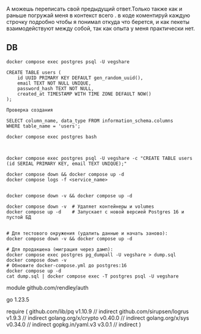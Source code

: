 А можешь переписать свой предыдущий ответ.Только также как и раньше погружай меня в контекст всего . 
в коде коментируй каждую строчку подробно чтобы я понимал откуда что берется, 
и как пекеты взаимодействуют между собой,  так как опыта у меня практически нет.

## DB

```
docker compose exec postgres psql -U vegshare

CREATE TABLE users (
    id UUID PRIMARY KEY DEFAULT gen_random_uuid(),
    email TEXT NOT NULL UNIQUE,
    password_hash TEXT NOT NULL,
    created_at TIMESTAMP WITH TIME ZONE DEFAULT NOW()
);

Проверка создания

SELECT column_name, data_type FROM information_schema.columns 
WHERE table_name = 'users';

docker compose exec postgres bash



docker compose exec postgres psql -U vegshare -c "CREATE TABLE users (id SERIAL PRIMARY KEY, email TEXT UNIQUE);"

```

```
docker compose down && docker compose up -d
docker compose logs -f <service_name>


docker compose down -v && docker compose up -d

docker compose down -v  # Удаляет контейнеры и volumes
docker compose up -d    # Запускает с новой версией Postgres 16 и пустой БД


# Для тестового окружения (удалить данные и начать заново):
docker compose down -v && docker compose up -d

# Для продакшена (миграция через дамп):
docker compose exec postgres pg_dumpall -U vegshare > dump.sql
docker compose down -v
# Обновите docker-compose.yml до postgres:16
docker compose up -d
cat dump.sql | docker compose exec -T postgres psql -U vegshare
```


module github.com/rendley/auth

go 1.23.5

require (
github.com/lib/pq v1.10.9 // indirect
github.com/sirupsen/logrus v1.9.3 // indirect
golang.org/x/crypto v0.40.0 // indirect
golang.org/x/sys v0.34.0 // indirect
gopkg.in/yaml.v3 v3.0.1 // indirect
)

